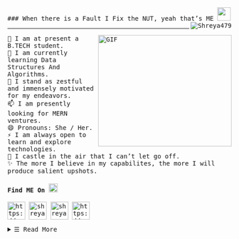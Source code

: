 <samp>
### When there is a Fault I Fix the NUT, yeah that’s ME <img width="30px" src="https://media.tenor.com/images/8c62f4bdbf2f2a1d1f702c3550693e79/tenor.gif"><img src="https://komarev.com/ghpvc/?username=Shreya479&label=Profile%20views&color=0e8746&style=flat" alt="Shreya479" align="right" /> </p> <hr>
<img align="right" alt="GIF" src="https://camo.githubusercontent.com/ac76f7fbb4f661ae4b87bfd10fa5103206e917f5f50522fcc9268504cd38abae/68747470733a2f2f6d65646961322e67697068792e636f6d2f6d656469612f4c3152317476493973766b495777705659722f67697068792e6769663f6369643d6563663035653437707a69327270696730766338706a757372613868696169316239317a676979777662756275397675267269643d67697068792e676966" width="300" height="250" />
 🔭 I am at present a B.TECH student. <br>
 🌱 I am currently learning Data Structures And Algorithms. <br>
 💬 I stand as zestful and immensely motivated for my endeavors.<br>
 📫 I am presently looking for MERN ventures.<br>
 😄 Pronouns: She / Her.<br>
 ⚡ I am always open to learn and explore technologies. <br>
 🌠 I castle in the air that I can’t let go off.<br>
 ✨ The more I believe in my capabilites, the more I will produce salient upshots. <br>
<h4>Find ME On <img src="https://media.tenor.com/images/4afe5760358275e8ef22db8c726a4a2b/tenor.gif" width="20px"></h4>
<p align="left">
<a href=https://newrealitiesoflife.wordpress.com/home/ target="blank"><img align="center" src=https://cdn.wideinfo.org/wp-content/uploads/2017/09/2000px-Wordpress_Shiny_Icon.svg_-1.png alt="https://newrealitiesoflife.wordpress.com/home/" height="40" width="40" /></a>
<a href=https://www.linkedin.com/in/shreya-singh-a61a781a5 target="blank"><img align="center" src=https://www.freepnglogos.com/uploads/linkedin-blue-style-logo-png-0.png alt="shreya" height="40" width="40" /></a>
<a href="mailto:shreyasingh47990@gmail.com?subject=subject&cc=cc@gmail.com"><img align="center" src="https://www.icone-png.com/png/6/6066.png" alt="shreya" height="40" width="40"/></a>
<a href=https://www.deviantart.com/elgaf/gallery/ target="blank"><img align="center" src=https://th.bing.com/th/id/OIP.mxaRrvR47-NKPr28XPsLfQHaHa?pid=ImgDet&rs=1 alt="https://newrealitiesoflife.wordpress.com/home/" height="40" width="40" /></a>
</p>
<details>
    <summary> <samp>&#9776; Read More</samp></summary>
<img height="137px" src="https://github-readme-stats.vercel.app/api?username=Shreya479&hide_title=true&hide_border=true&show_icons=true&include_all_commits=true&count_private=true&line_height=21&text_color=000&icon_color=000&bg_color=0,ea6161,ffc64d,fffc4d,52fa5a&theme=graywhite" />                          <img height="137px" src="https://github-readme-stats.vercel.app/api/top-langs/?username=Shreya479&hide=html&hide_title=true&hide_border=true&layout=compact&langs_count=8&text_color=000&icon_color=fff&bg_color=0,52fa5a,4dfcff,c64dff&theme=graywhite" />
 <img src="https://github-profile-trophy.vercel.app/?username=Shreya479&theme=gruvbox" />
 </details>
</samp>
